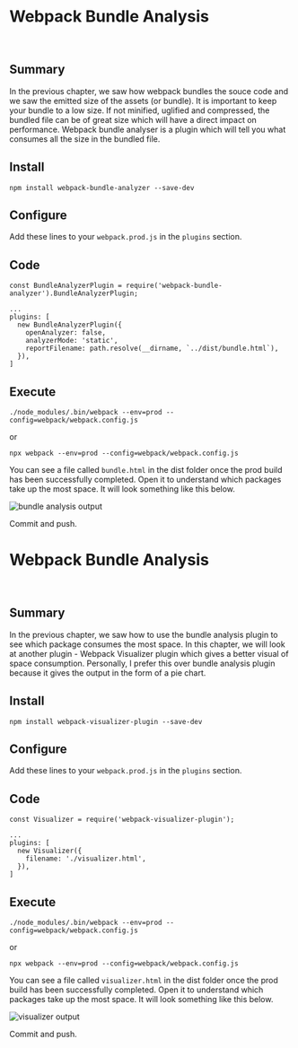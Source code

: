 # Webpack Bundle Analysis

&nbsp;

## Summary

In the previous chapter, we saw how webpack bundles the souce code and we saw the emitted size of the assets (or bundle). It is important to keep your bundle to a low size. If not minified, uglified and compressed, the bundled file can be of great size which will have a direct impact on performance. Webpack bundle analyser is a plugin which will tell you what consumes all the size in the bundled file.

## Install

`npm install webpack-bundle-analyzer --save-dev`

## Configure

Add these lines to your `webpack.prod.js` in the `plugins` section.

## Code

    const BundleAnalyzerPlugin = require('webpack-bundle-analyzer').BundleAnalyzerPlugin;

    ...
    plugins: [
      new BundleAnalyzerPlugin({
        openAnalyzer: false,
        analyzerMode: 'static',
        reportFilename: path.resolve(__dirname, `../dist/bundle.html`),
      }),
    ]

## Execute
`./node_modules/.bin/webpack --env=prod --config=webpack/webpack.config.js`

or

`npx webpack --env=prod --config=webpack/webpack.config.js`

You can see a file called `bundle.html` in the dist folder once the prod build has been successfully completed. Open it to understand which packages take up the most space. It will look something like this below.

![bundle analysis output](https://firebasestorage.googleapis.com/v0/b/jsdrome.appspot.com/o/bundle-analysis-output.jpg?alt=media&token=133f578e-e1ec-455a-a359-469131e745d1 "bundle analysis output")

Commit and push.

# Webpack Bundle Analysis

&nbsp;

## Summary

In the previous chapter, we saw how to use the bundle analysis plugin to see which package consumes the most space. In this chapter, we will look at another plugin - Webpack Visualizer plugin which gives a better visual of space consumption. Personally, I prefer this over bundle analysis plugin because it gives the output in the form of a pie chart.

## Install

`npm install webpack-visualizer-plugin --save-dev`

## Configure

Add these lines to your `webpack.prod.js` in the `plugins` section.

## Code

    const Visualizer = require('webpack-visualizer-plugin');

    ...
    plugins: [
      new Visualizer({
        filename: './visualizer.html',
      }),
    ]

## Execute
`./node_modules/.bin/webpack --env=prod --config=webpack/webpack.config.js`

or

`npx webpack --env=prod --config=webpack/webpack.config.js`

You can see a file called `visualizer.html` in the dist folder once the prod build has been successfully completed. Open it to understand which packages take up the most space. It will look something like this below.

![visualizer output](https://firebasestorage.googleapis.com/v0/b/jsdrome.appspot.com/o/visualizer-output.jpg?alt=media&token=66b4096f-c48c-41f5-bbb5-d28f02d71e3d "visualizer output")

Commit and push.
